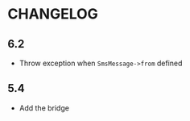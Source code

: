 CHANGELOG
=========

6.2
---

* Throw exception when `SmsMessage->from` defined

5.4
---

 * Add the bridge
